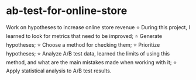 # ab-test-for-online-store
Work on hypotheses to increase online store revenue
⭐ During this project, I learned to look for metrics that need to be improved;
⭐ Generate hypotheses;
⭐ Choose a method for checking them;
⭐ Prioritize hypotheses;
⭐ Analyze A/B test data, learned the limits of using this method, and what are the main mistakes made when working with it;
⭐ Apply statistical analysis to A/B test results.
